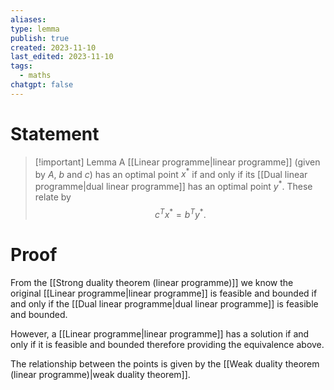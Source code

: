 ```yaml
---
aliases: 
type: lemma
publish: true
created: 2023-11-10
last_edited: 2023-11-10
tags:
  - maths
chatgpt: false
---
```

# Statement

> [!important] Lemma
> A [[Linear programme|linear programme]] (given by $A$, $b$ and $c$) has an optimal point $x^{\ast}$ if and only if its [[Dual linear programme|dual linear programme]] has an optimal point $y^{\ast}$. These relate by
> $$c^Tx^{\ast} = b^Ty^{\ast}.$$

# Proof

From the [[Strong duality theorem (linear programme)]] we know the original [[Linear programme|linear programme]] is feasible and bounded if and only if the [[Dual linear programme|dual linear programme]] is feasible and bounded.

However, a [[Linear programme|linear programme]] has a solution if and only if it is feasible and bounded therefore providing the equivalence above.

The relationship between the points is given by the [[Weak duality theorem (linear programme)|weak duality theorem]].
